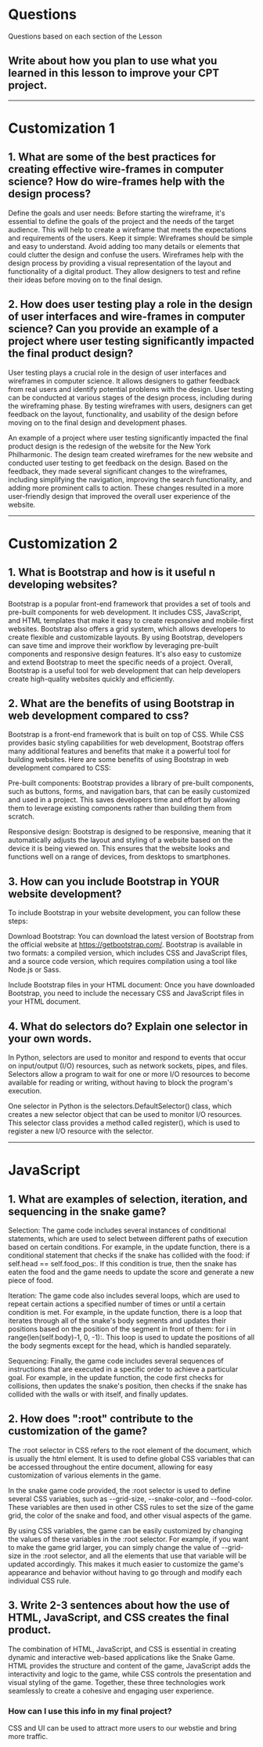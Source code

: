 <!--Start of Website Content-->
<html>
    <head>
    <link rel="stylesheet" href="questions.css">
    </head>
    <body>
<div class="index-header">
    <h1>Questions</h1>
    <p>Questions based on each section of the Lesson</p>
</div>

<!--Answer the QUESTIONS based on the lesson provided-->
<div>

<h2>Write about how you plan to use what you learned in this lesson to improve your CPT project.</h2>
<!--<p>ANSWER</p>-->

<hr>

<h1>Customization 1</h1>

<h2>1. What are some of the best practices for creating effective wire-frames in computer science? How do wire-frames help with the design process?</h2>
<p>Define the goals and user needs: Before starting the wireframe, it's essential to define the goals of the project and the needs of the target audience. This will help to create a wireframe that meets the expectations and requirements of the users.
Keep it simple: Wireframes should be simple and easy to understand. Avoid adding too many details or elements that could clutter the design and confuse the users. Wireframes help with the design process by providing a visual representation of the layout and functionality of a digital product. They allow designers to test and refine their ideas before moving on to the final design. </p>

<h2>2. How does user testing play a role in the design of user interfaces and wire-frames in computer science? Can you provide an example of a project where user testing significantly impacted the final product design?</h2>
<p>User testing plays a crucial role in the design of user interfaces and wireframes in computer science. It allows designers to gather feedback from real users and identify potential problems with the design. User testing can be conducted at various stages of the design process, including during the wireframing phase. By testing wireframes with users, designers can get feedback on the layout, functionality, and usability of the design before moving on to the final design and development phases.

An example of a project where user testing significantly impacted the final product design is the redesign of the website for the New York Philharmonic. The design team created wireframes for the new website and conducted user testing to get feedback on the design. Based on the feedback, they made several significant changes to the wireframes, including simplifying the navigation, improving the search functionality, and adding more prominent calls to action. These changes resulted in a more user-friendly design that improved the overall user experience of the website.</p>

<hr>

<h1>Customization 2</h1>

<h2>1. What is Bootstrap and how is it useful n developing websites?</h2>
<p>Bootstrap is a popular front-end framework that provides a set of tools and pre-built components for web development. It includes CSS, JavaScript, and HTML templates that make it easy to create responsive and mobile-first websites. Bootstrap also offers a grid system, which allows developers to create flexible and customizable layouts. By using Bootstrap, developers can save time and improve their workflow by leveraging pre-built components and responsive design features. It's also easy to customize and extend Bootstrap to meet the specific needs of a project. Overall, Bootstrap is a useful tool for web development that can help developers create high-quality websites quickly and efficiently.</p>
<h2>2. What are the benefits of using Bootstrap in web development compared to css?</h2>
<p>Bootstrap is a front-end framework that is built on top of CSS. While CSS provides basic styling capabilities for web development, Bootstrap offers many additional features and benefits that make it a powerful tool for building websites. Here are some benefits of using Bootstrap in web development compared to CSS:

Pre-built components: Bootstrap provides a library of pre-built components, such as buttons, forms, and navigation bars, that can be easily customized and used in a project. This saves developers time and effort by allowing them to leverage existing components rather than building them from scratch.

Responsive design: Bootstrap is designed to be responsive, meaning that it automatically adjusts the layout and styling of a website based on the device it is being viewed on. This ensures that the website looks and functions well on a range of devices, from desktops to smartphones.</p>
<h2>3. How can you include Bootstrap in YOUR website development?</h2>
<p>To include Bootstrap in your website development, you can follow these steps:

Download Bootstrap: You can download the latest version of Bootstrap from the official website at https://getbootstrap.com/. Bootstrap is available in two formats: a compiled version, which includes CSS and JavaScript files, and a source code version, which requires compilation using a tool like Node.js or Sass.

Include Bootstrap files in your HTML document: Once you have downloaded Bootstrap, you need to include the necessary CSS and JavaScript files in your HTML document. </p>
<h2>4. What do selectors do? Explain one selector in your own words.</h2>
<p>In Python, selectors are used to monitor and respond to events that occur on input/output (I/O) resources, such as network sockets, pipes, and files. Selectors allow a program to wait for one or more I/O resources to become available for reading or writing, without having to block the program's execution.

One selector in Python is the selectors.DefaultSelector() class, which creates a new selector object that can be used to monitor I/O resources. This selector class provides a method called register(), which is used to register a new I/O resource with the selector.</p>

<hr>

<h1>JavaScript</h1>

<h2>1. What are examples of selection, iteration, and sequencing in the snake game?</h2>
<p>    Selection: The game code includes several instances of conditional statements, which are used to select between different paths of execution based on certain conditions. For example, in the update function, there is a conditional statement that checks if the snake has collided with the food: if self.head == self.food_pos:. If this condition is true, then the snake has eaten the food and the game needs to update the score and generate a new piece of food.

Iteration: The game code also includes several loops, which are used to repeat certain actions a specified number of times or until a certain condition is met. For example, in the update function, there is a loop that iterates through all of the snake's body segments and updates their positions based on the position of the segment in front of them: for i in range(len(self.body)-1, 0, -1):. This loop is used to update the positions of all the body segments except for the head, which is handled separately.

Sequencing: Finally, the game code includes several sequences of instructions that are executed in a specific order to achieve a particular goal. For example, in the update function, the code first checks for collisions, then updates the snake's position, then checks if the snake has collided with the walls or with itself, and finally updates.</p>
<h2>2. How does ":root" contribute to the customization of the game?</h2>
<p>The :root selector in CSS refers to the root element of the document, which is usually the html element. It is used to define global CSS variables that can be accessed throughout the entire document, allowing for easy customization of various elements in the game.

In the snake game code provided, the :root selector is used to define several CSS variables, such as --grid-size, --snake-color, and --food-color. These variables are then used in other CSS rules to set the size of the game grid, the color of the snake and food, and other visual aspects of the game.

By using CSS variables, the game can be easily customized by changing the values of these variables in the :root selector. For example, if you want to make the game grid larger, you can simply change the value of --grid-size in the :root selector, and all the elements that use that variable will be updated accordingly. This makes it much easier to customize the game's appearance and behavior without having to go through and modify each individual CSS rule.</p>
<h2>3. Write 2-3 sentences about how the use of HTML, JavaScript, and CSS creates the final product.</h2>
<p>The combination of HTML, JavaScript, and CSS is essential in creating dynamic and interactive web-based applications like the Snake Game. HTML provides the structure and content of the game, JavaScript adds the interactivity and logic to the game, while CSS controls the presentation and visual styling of the game. Together, these three technologies work seamlessly to create a cohesive and engaging user experience.</p>
<h3> How can I use this info in my final project?</h3>
<p>CSS and UI can be used to attract more users to our webstie and bring more traffic.</p>


</div>
</body>
